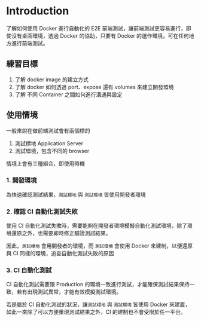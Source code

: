 # Introduction

了解如何使用 Docker 進行自動化的 E2E 前端測試，讓前端測試更容易進行，即使沒有桌面環境，透過 Docker 的協助，只要有 Docker 的運作環境，可在任何地方進行前端測試。

## 練習目標

1. 了解 docker image 的建立方式
2. 了解 docker 如何透過 port、expose 還有 volumes 來建立開發環境
3. 了解 不同 Container 之間如何進行溝通與設定

## 使用情境

一般來說在做前端測試會有兩個標的

1. 測試標地 Application Server
2. 測試環境，包含不同的 browser

情境上會有三種組合，即使用時機

### 1. 開發環境

為快速確認測試結果，`測試標地` 與 `測試環境` 皆使用開發者環境

### 2. 確認 CI 自動化測試失敗

使用 CI 自動化測試失敗時，需要能夠在開發者環境模擬自動化測試環境，除了環境還原之外，也需要即時修正驗證測試結果。

因此，`測試標地` 會用開發者的環境，而 `測試環境` 會使用 Docker 來建制，以便還原與 CI 同樣的環境，追查自動化測試失敗的原因

### 3. CI 自動化測試

CI 自動化測試需要跟 Production 的環境一致進行測試，才能確保測試結果保持一致，若有出現測試異常，才能有效模擬測試環境。

若是屬於 CI 自動化測試的狀況，讓`測試標地` 與 `測試環境` 皆使用 Docker 來建置，如此一來除了可以方便重現測試結果之外，CI 的建制也不會受限於任一平台。
